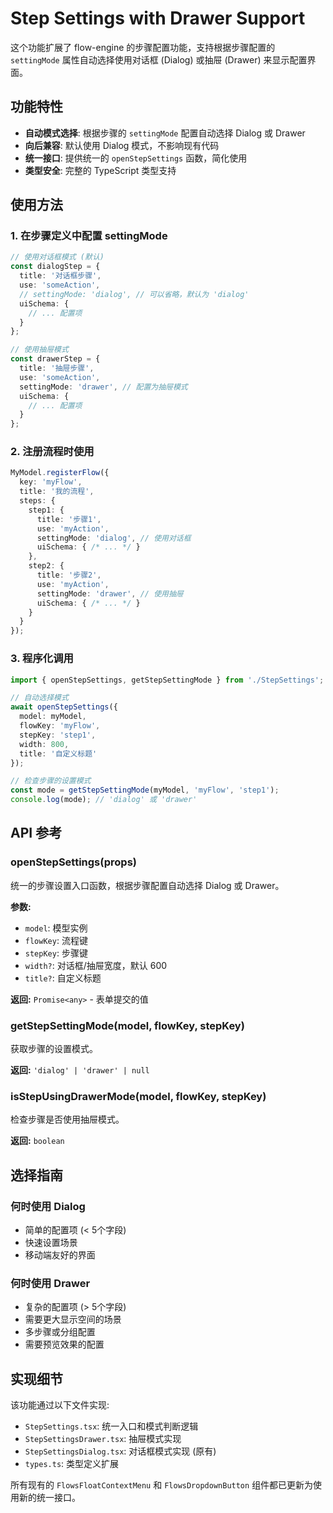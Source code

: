 # Step Settings with Drawer Support

这个功能扩展了 flow-engine 的步骤配置功能，支持根据步骤配置的 `settingMode` 属性自动选择使用对话框 (Dialog) 或抽屉 (Drawer) 来显示配置界面。

## 功能特性

- **自动模式选择**: 根据步骤的 `settingMode` 配置自动选择 Dialog 或 Drawer
- **向后兼容**: 默认使用 Dialog 模式，不影响现有代码
- **统一接口**: 提供统一的 `openStepSettings` 函数，简化使用
- **类型安全**: 完整的 TypeScript 类型支持

## 使用方法

### 1. 在步骤定义中配置 settingMode

```typescript
// 使用对话框模式 (默认)
const dialogStep = {
  title: '对话框步骤',
  use: 'someAction',
  // settingMode: 'dialog', // 可以省略，默认为 'dialog'
  uiSchema: {
    // ... 配置项
  }
};

// 使用抽屉模式
const drawerStep = {
  title: '抽屉步骤',
  use: 'someAction',
  settingMode: 'drawer', // 配置为抽屉模式
  uiSchema: {
    // ... 配置项
  }
};
```

### 2. 注册流程时使用

```typescript
MyModel.registerFlow({
  key: 'myFlow',
  title: '我的流程',
  steps: {
    step1: {
      title: '步骤1',
      use: 'myAction',
      settingMode: 'dialog', // 使用对话框
      uiSchema: { /* ... */ }
    },
    step2: {
      title: '步骤2', 
      use: 'myAction',
      settingMode: 'drawer', // 使用抽屉
      uiSchema: { /* ... */ }
    }
  }
});
```

### 3. 程序化调用

```typescript
import { openStepSettings, getStepSettingMode } from './StepSettings';

// 自动选择模式
await openStepSettings({
  model: myModel,
  flowKey: 'myFlow',
  stepKey: 'step1',
  width: 800,
  title: '自定义标题'
});

// 检查步骤的设置模式
const mode = getStepSettingMode(myModel, 'myFlow', 'step1');
console.log(mode); // 'dialog' 或 'drawer'
```

## API 参考

### openStepSettings(props)

统一的步骤设置入口函数，根据步骤配置自动选择 Dialog 或 Drawer。

**参数:**
- `model`: 模型实例
- `flowKey`: 流程键
- `stepKey`: 步骤键  
- `width?`: 对话框/抽屉宽度，默认 600
- `title?`: 自定义标题

**返回:** `Promise<any>` - 表单提交的值

### getStepSettingMode(model, flowKey, stepKey)

获取步骤的设置模式。

**返回:** `'dialog' | 'drawer' | null`

### isStepUsingDrawerMode(model, flowKey, stepKey)

检查步骤是否使用抽屉模式。

**返回:** `boolean`

## 选择指南

### 何时使用 Dialog
- 简单的配置项 (< 5个字段)
- 快速设置场景
- 移动端友好的界面

### 何时使用 Drawer  
- 复杂的配置项 (> 5个字段)
- 需要更大显示空间的场景
- 多步骤或分组配置
- 需要预览效果的配置

## 实现细节

该功能通过以下文件实现:

- `StepSettings.tsx`: 统一入口和模式判断逻辑
- `StepSettingsDrawer.tsx`: 抽屉模式实现
- `StepSettingsDialog.tsx`: 对话框模式实现 (原有)
- `types.ts`: 类型定义扩展

所有现有的 `FlowsFloatContextMenu` 和 `FlowsDropdownButton` 组件都已更新为使用新的统一接口。
